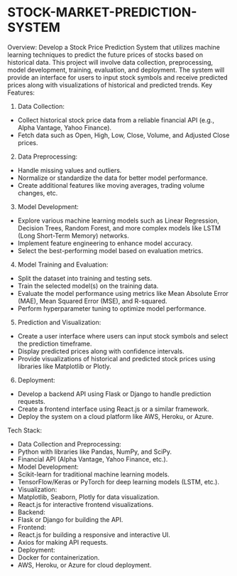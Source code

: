 # STOCK-MARKET-PREDICTION-SYSTEM
Overview:
Develop a Stock Price Prediction System that utilizes machine learning
techniques to predict the future prices of stocks based on historical data. This
project will involve data collection, preprocessing, model development, training,
evaluation, and deployment. The system will provide an interface for users to
input stock symbols and receive predicted prices along with visualizations of
historical and predicted trends.
Key Features:
1. Data Collection:
- Collect historical stock price data from a reliable financial API (e.g., Alpha
Vantage, Yahoo Finance).
- Fetch data such as Open, High, Low, Close, Volume, and Adjusted Close prices.
2. Data Preprocessing:
- Handle missing values and outliers.
- Normalize or standardize the data for better model performance.
- Create additional features like moving averages, trading volume changes, etc.
3. Model Development:
- Explore various machine learning models such as Linear Regression, Decision
Trees, Random Forest, and more complex models like LSTM (Long Short-Term
Memory) networks.
- Implement feature engineering to enhance model accuracy.
- Select the best-performing model based on evaluation metrics.
4. Model Training and Evaluation:
- Split the dataset into training and testing sets.
- Train the selected model(s) on the training data.
- Evaluate the model performance using metrics like Mean Absolute Error
(MAE), Mean Squared Error (MSE), and R-squared.
- Perform hyperparameter tuning to optimize model performance.

5. Prediction and Visualization:
- Create a user interface where users can input stock symbols and select the
prediction timeframe.
- Display predicted prices along with confidence intervals.
- Provide visualizations of historical and predicted stock prices using libraries
like Matplotlib or Plotly.
6. Deployment:
- Develop a backend API using Flask or Django to handle prediction requests.
- Create a frontend interface using React.js or a similar framework.
- Deploy the system on a cloud platform like AWS, Heroku, or Azure.

Tech Stack:

- Data Collection and Preprocessing:
- Python with libraries like Pandas, NumPy, and SciPy.
- Financial API (Alpha Vantage, Yahoo Finance, etc.).
- Model Development:
- Scikit-learn for traditional machine learning models.
- TensorFlow/Keras or PyTorch for deep learning models (LSTM, etc.).
- Visualization:
- Matplotlib, Seaborn, Plotly for data visualization.
- React.js for interactive frontend visualizations.
- Backend:
- Flask or Django for building the API.
- Frontend:
- React.js for building a responsive and interactive UI.
- Axios for making API requests.
- Deployment:
- Docker for containerization.
- AWS, Heroku, or Azure for cloud deployment.
